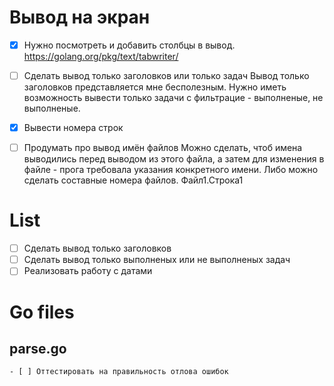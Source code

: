 
# Вывод на экран

 - [X] Нужно посмотреть и добавить столбцы в вывод.
https://golang.org/pkg/text/tabwriter/

 - [ ] Сделать вывод только заголовков или только задач
        Вывод только заголовков представляется мне бесполезным. Нужно иметь возможность вывести только задачи с фильтрацие - выполненые, не выполненые.
 - [X] Вывести номера строк
 - [ ] Продумать про вывод имён файлов
        Можно сделать, чтоб имена выводились перед выводом из этого файла, а затем для изменения в файле - прога требовала указания конкретного имени.
        Либо можно сделать составные номера файлов. Файл1.Строка1

# List

  - [ ] Сделать вывод только заголовков
  - [ ] Сделать вывод только выполненых или не выполненых задач
  - [ ] Реализовать работу с датами

# Go files
## parse.go
    - [ ] Оттестировать на правильность отлова ошибок

